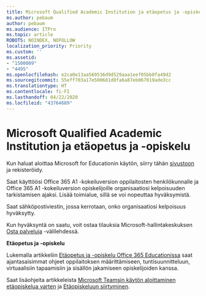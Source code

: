 ```yaml
---
title: Microsoft Qualified Academic Institution ja etäopetus ja -opiskelu
ms.author: pebaum
author: pebaum
ms.audience: ITPro
ms.topic: article
ROBOTS: NOINDEX, NOFOLLOW
localization_priority: Priority
ms.custom: ''
ms.assetid:
- "1500009"
- "4495"
ms.openlocfilehash: e2ca0e13aa569536d9d529aaa1eef05bb0fa49d2
ms.sourcegitcommit: 55eff703a17e500681d8fa6a87eb067019ade3cc
ms.translationtype: HT
ms.contentlocale: fi-FI
ms.lasthandoff: 04/22/2020
ms.locfileid: "43764689"
---
```

# <a name="microsoft-qualified-academic-institution-and-remote-teaching-and-learning"></a>Microsoft Qualified Academic Institution ja etäopetus ja -opiskelu

Kun haluat aloittaa Microsoft for Educationin käytön, siirry tähän [sivustoon](https://www.microsoft.com/microsoft-365/academic/compare-office-365-education-plans) ja rekisteröidy.

Saat käyttöösi Office 365 A1 -kokeiluversion oppilaitosten henkilökunnalle ja Office 365 A1 -kokeiluversion opiskelijoille organisaatiosi kelpoisuuden tarkistamisen ajaksi.  Lisää toimialue, sillä se voi nopeuttaa hyväksymistä.

Saat sähköpostiviestin, jossa kerrotaan, onko organisaatiosi kelpoisuus hyväksytty.  

Kun hyväksyntä on saatu, voit ostaa tilauksia Microsoft-hallintakeskuksen [Osta palveluja](https://admin.microsoft.com/Adminportal/Home#/catalog) -välilehdessä.

**Etäopetus ja -opiskelu**

Lukemalla artikkeliin [Etäopetus ja -opiskelu Office 365 Educationissa](https://support.office.com/article/remote-teaching-and-learning-in-office-365-education-f651ccae-7b65-478b-8366-51bb884025c4) saat ajantasaisimmat ohjeet oppilaitoksen määrittämiseen, tuntisuunnitteluun, virtuaalisiin tapaamisiin ja sisällön jakamiseen opiskelijoiden kanssa.

Saat lisäohjeita artikkeleista [Microsoft Teamsin käytön aloittaminen etäopiskelua varten](https://docs.microsoft.com/MicrosoftTeams/remote-learning-edu) ja [Etäopiskeluun siirtyminen](https://www.microsoft.com/education/remote-learning).
